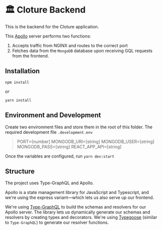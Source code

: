 # 🏛️ Cloture Backend

This is the backend for the Cloture application.

This [Apollo](https://www.apollographql.com/) server performs two functions:

1) Accepts traffic from NGINX and routes to the correct port
2) Fetches data from the `MongoDB` database upon receiving GQL requests from the frontend.

## Installation

`npm install` 

*or*

`yarn install` 

## Environment and Development

Create two environment files and store them in the root of this folder. The required development file `.development.env` 

> PORT={number] 
> MONGODB_URI=[string] 
> MONGODB_USER=[string]
> MONGODB_PASS=[string]
> REACT_APP_API=[string]

Once the variables are configured, run `yarn dev:start` 

## Structure

The project uses Type-GraphQL and Apollo.

Apollo is a state management library for JavaScript and Typescript, and we're using the express variant—which lets us also serve up our frontend.

We're using [Type-GraphQL](https://github.com/MichalLytek/type-graphql) to build the schemas and resolvers for our Apollo server. The library lets us dynamically generate our schemas and resolvers by creating types and decorators. We're using [Typegoose](https://github.com/typegoose/typegoose) (similar to `Type-GraphQL`) to generate our resolver functions.
